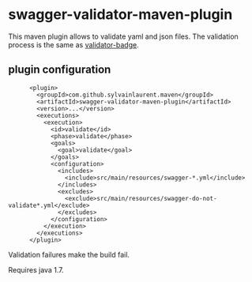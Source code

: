 # swagger-validator-maven-plugin

This maven plugin allows to validate yaml and json files.
The validation process is the same as [validator-badge](https://github.com/swagger-api/validator-badge).

## plugin configuration

```
      <plugin>
        <groupId>com.github.sylvainlaurent.maven</groupId>
        <artifactId>swagger-validator-maven-plugin</artifactId>
        <version>...</version>
        <executions>
          <execution>
            <id>validate</id>
            <phase>validate</phase>
            <goals>
              <goal>validate</goal>
            </goals>
            <configuration>
              <includes>
                <include>src/main/resources/swagger-*.yml</include>
              </includes>
              <excludes>
                <exclude>src/main/resources/swagger-do-not-validate*.yml</exclude>
              </excludes>
            </configuration>
          </execution>
        </executions>
      </plugin>
```

Validation failures make the build fail.

Requires java 1.7.
